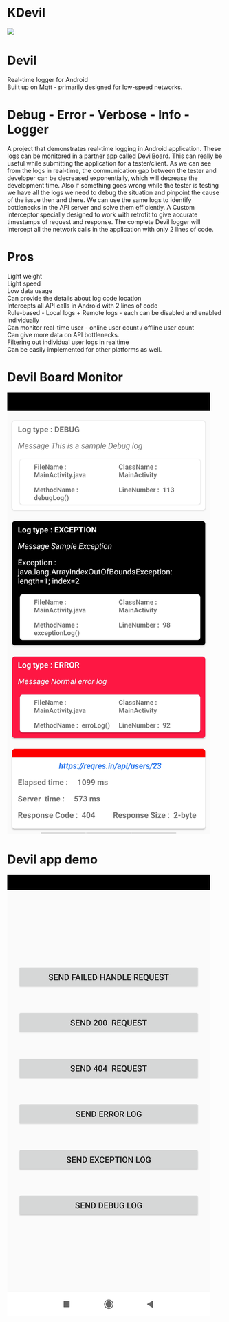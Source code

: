 # KDevil
[![](https://jitpack.io/v/kevinOcconer/KDevil.svg)](https://jitpack.io/#kevinOcconer/KDevil)


# Devil
Real-time logger for Android <br>
Built up on Mqtt - primarily designed for low-speed networks.


# Debug - Error - Verbose - Info - Logger<br>
A project that demonstrates real-time logging in Android application. These logs can be monitored in 
a partner app called DevilBoard. This can really be useful while submitting the application for 
a tester/client. As we can see from the logs in real-time, the communication gap between the tester and 
developer can be decreased exponentially, which will decrease the development time. 
Also if something goes wrong while the tester is testing we have all the logs we need to debug the 
situation and pinpoint the cause of the issue then and there. We can use the same logs to identify 
bottlenecks in the API server and solve them efficiently. 
A Custom interceptor specially designed to work with retrofit to give accurate timestamps of 
request and response. The complete Devil logger will intercept all the network calls in the 
application with only 2 lines of code. 


# Pros<br>
Light weight<br>
Light speed<br>
Low data usage<br>
Can provide the details about log code location<br>
Intercepts all API calls in Android with 2 lines of code<br>
Rule-based - Local logs + Remote logs - each can be disabled and enabled individually<br>
Can monitor real-time user - online user count / offline user count<br>
Can give more data on API bottlenecks. <br>
Filtering out individual user logs in realtime<br>
Can be easily implemented for other platforms as well.<br>


# Devil Board Monitor
![ScreenShot](https://github.com/Avs-Pavan/DevilDemo/blob/413a8d77b27a2e250e5bfde76873adfe3883cc6f/Screenshot_2020-04-14-20-57-43-41_84419dcb8b4b5737a3c6fe9248b3efa2.jpg)



# Devil app demo
![ScreenShot](https://github.com/Avs-Pavan/DevilDemo/blob/413a8d77b27a2e250e5bfde76873adfe3883cc6f/Screenshot_2020-04-14-20-59-46-847_com.kevin.jevil.png)

